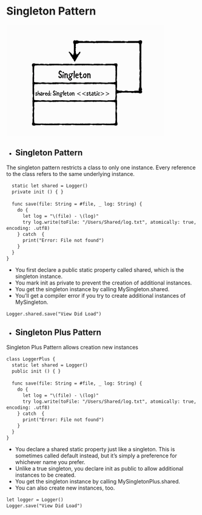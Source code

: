 # Singleton Pattern

![alt text](https://github.com/FuzzyBuckBeak/DesignPatterns/blob/master/Singleton%20Pattern/Contents/Singleton.png?raw=true)

- ## Singleton Pattern

The singleton pattern restricts a class to only one instance. Every reference to the class refers to the same underlying instance.


```class Logger {
  static let shared = Logger()
  private init () { }

  func save(file: String = #file, _ log: String) {
    do {
      let log = "\(file) - \(log)"
      try log.write(toFile: "/Users/Shared/log.txt", atomically: true, encoding: .utf8)
    } catch  {
      print("Error: File not found")
    }
  }
}
```
* You first declare a public static property called shared, which is the singleton instance.
* You mark init as private to prevent the creation of additional instances.
* You get the singleton instance by calling MySingleton.shared.
* You’ll get a compiler error if you try to create additional instances of MySingleton.

```
Logger.shared.save("View Did Load") 
```

- ## Singleton Plus Pattern

Singleton Plus Pattern allows creation new instances

```
class LoggerPlus {
  static let shared = Logger()
  public init () { }

  func save(file: String = #file, _ log: String) {
    do {
      let log = "\(file) - \(log)"
      try log.write(toFile: "/Users/Shared/log.txt", atomically: true, encoding: .utf8)
    } catch  {
      print("Error: File not found")
    }
  }
}
``` 


* You declare a shared static property just like a singleton. This is sometimes called default instead, but it’s simply a preference for whichever name you prefer.
* Unlike a true singleton, you declare init as public to allow additional instances to be created.
* You get the singleton instance by calling MySingletonPlus.shared.
* You can also create new instances, too.

```
let logger = Logger()
Logger.save("View Did Load")
```
